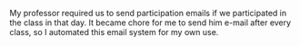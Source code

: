 My professor required us to send participation emails if we participated in the class in that day. It became chore for me to send him e-mail after every class, so I automated this email system for my own use.
